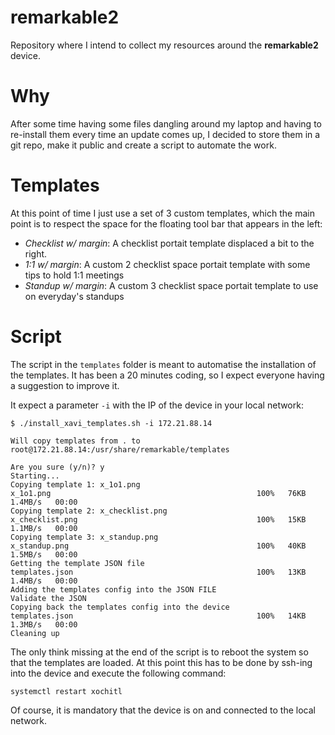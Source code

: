 # remarkable2

Repository where I intend to collect my resources around the **remarkable2** device.

# Why

After some time having some files dangling around my laptop and having to re-install them every time an update comes up, I decided to store them in a git repo, make it public and create a script to automate the work.

# Templates

At this point of time I just use a set of 3 custom templates, which the main point is to respect the space for the floating tool bar that appears in the left:

- *Checklist w/ margin*: A checklist portait template displaced a bit to the right.
- *1:1 w/ margin*: A custom 2 checklist space portait template with some tips to hold 1:1 meetings
- *Standup w/ margin*: A custom 3 checklist space portait template to use on everyday's standups

# Script

The script in the `templates` folder is meant to automatise the installation of the templates. It has been a 20 minutes coding, so I expect everyone having a suggestion to improve it.

It expect a parameter `-i` with the IP of the device in your local network:

```
$ ./install_xavi_templates.sh -i 172.21.88.14

Will copy templates from . to root@172.21.88.14:/usr/share/remarkable/templates

Are you sure (y/n)? y
Starting...
Copying template 1: x_1o1.png
x_1o1.png                                              100%   76KB   1.4MB/s   00:00
Copying template 2: x_checklist.png
x_checklist.png                                        100%   15KB   1.1MB/s   00:00
Copying template 3: x_standup.png
x_standup.png                                          100%   40KB   1.5MB/s   00:00
Getting the template JSON file
templates.json                                         100%   13KB   1.4MB/s   00:00
Adding the templates config into the JSON FILE
Validate the JSON
Copying back the templates config into the device
templates.json                                         100%   14KB   1.3MB/s   00:00
Cleaning up
```

The only think missing at the end of the script is to reboot the system so that the templates are loaded. At this point this has to be done by ssh-ing into the device and execute the following command:

```
systemctl restart xochitl
```

Of course, it is mandatory that the device is on and connected to the local network.